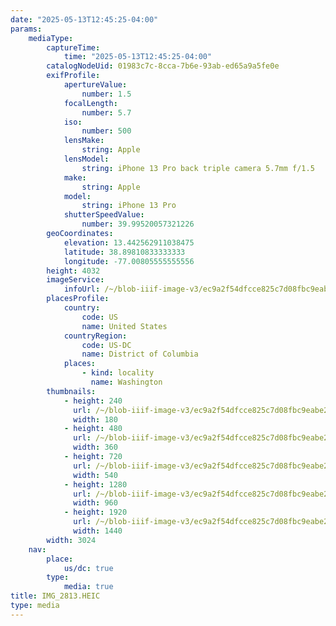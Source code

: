 ```yaml
---
date: "2025-05-13T12:45:25-04:00"
params:
    mediaType:
        captureTime:
            time: "2025-05-13T12:45:25-04:00"
        catalogNodeUid: 01983c7c-8cca-7b6e-93ab-ed65a9a5fe0e
        exifProfile:
            apertureValue:
                number: 1.5
            focalLength:
                number: 5.7
            iso:
                number: 500
            lensMake:
                string: Apple
            lensModel:
                string: iPhone 13 Pro back triple camera 5.7mm f/1.5
            make:
                string: Apple
            model:
                string: iPhone 13 Pro
            shutterSpeedValue:
                number: 39.99520057321226
        geoCoordinates:
            elevation: 13.442562911038475
            latitude: 38.89810833333333
            longitude: -77.00805555555556
        height: 4032
        imageService:
            infoUrl: /~/blob-iiif-image-v3/ec9a2f54dfcce825c7d08fbc9eabe26f46f2baada0eee720a42a2e246ff4bdf9/info.json
        placesProfile:
            country:
                code: US
                name: United States
            countryRegion:
                code: US-DC
                name: District of Columbia
            places:
                - kind: locality
                  name: Washington
        thumbnails:
            - height: 240
              url: /~/blob-iiif-image-v3/ec9a2f54dfcce825c7d08fbc9eabe26f46f2baada0eee720a42a2e246ff4bdf9/full/180%2C240/0/default.jpg
              width: 180
            - height: 480
              url: /~/blob-iiif-image-v3/ec9a2f54dfcce825c7d08fbc9eabe26f46f2baada0eee720a42a2e246ff4bdf9/full/360%2C480/0/default.jpg
              width: 360
            - height: 720
              url: /~/blob-iiif-image-v3/ec9a2f54dfcce825c7d08fbc9eabe26f46f2baada0eee720a42a2e246ff4bdf9/full/540%2C720/0/default.jpg
              width: 540
            - height: 1280
              url: /~/blob-iiif-image-v3/ec9a2f54dfcce825c7d08fbc9eabe26f46f2baada0eee720a42a2e246ff4bdf9/full/960%2C1280/0/default.jpg
              width: 960
            - height: 1920
              url: /~/blob-iiif-image-v3/ec9a2f54dfcce825c7d08fbc9eabe26f46f2baada0eee720a42a2e246ff4bdf9/full/1440%2C1920/0/default.jpg
              width: 1440
        width: 3024
    nav:
        place:
            us/dc: true
        type:
            media: true
title: IMG_2813.HEIC
type: media
---
```

